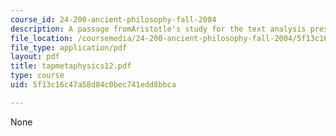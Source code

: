 ```yaml
---
course_id: 24-200-ancient-philosophy-fall-2004
description: A passage fromAristotle's study for the text analysis presentation.
file_location: /coursemedia/24-200-ancient-philosophy-fall-2004/5f13c16c47a58d84c0bec741edd8bbca_tapmetaphysics12.pdf
file_type: application/pdf
layout: pdf
title: tapmetaphysics12.pdf
type: course
uid: 5f13c16c47a58d84c0bec741edd8bbca

---
```

None